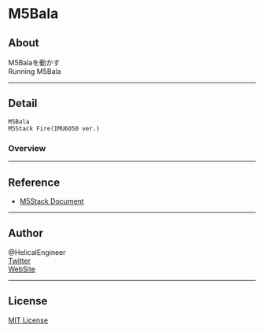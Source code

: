 # M5Bala

## About

M5Balaを動かす  
Running M5Bala

---

## Detail

    M5Bala
    M5Stack Fire(IMU6050 ver.)

### Overview

[](![Image](img/overview.jpg))

---

## Reference

- [M5Stack Document](https://docs.m5stack.com/en/app/bala)

---

## Author

@HelicalEngineer  
[Twitter](https://twitter.com/HelicalEngineer)  
[WebSite](https://helical-engineer.com/)  

---

## License

[MIT License](LICENSE)

